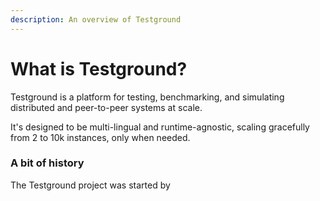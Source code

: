 ```yaml
---
description: An overview of Testground
---
```


# What is Testground?

Testground is a platform for testing, benchmarking, and simulating distributed and peer-to-peer systems at scale.

It's designed to be multi-lingual and runtime-agnostic, scaling gracefully from 2 to 10k instances, only when needed.

### A bit of history

The Testground project was started by 

